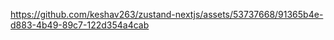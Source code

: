 





https://github.com/keshav263/zustand-nextjs/assets/53737668/91365b4e-d883-4b49-89c7-122d354a4cab

